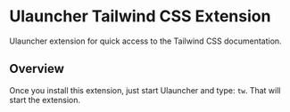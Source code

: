 # Ulauncher Tailwind CSS Extension

Ulauncher extension for quick access to the Tailwind CSS documentation.


## Overview

Once you install this extension, just start Ulauncher and type: `tw`. That will start the extension.